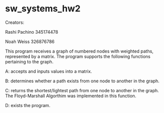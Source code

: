 # sw_systems_hw2
Creators: 

Rashi Pachino 345174478

Noah Weiss 326876786

This program receives a graph of numbered nodes with weighted paths, represented by a matrix. The program supports the following functions pertaining to the graph.

A: accepts and inputs values into a matrix.

B: determines whether a path exists from one node to another in the graph. 

C: returns the shortest/lightest path from one node to another in the graph. The Floyd-Marshall Algorthim was implemented in this function. 

D: exists the program.

